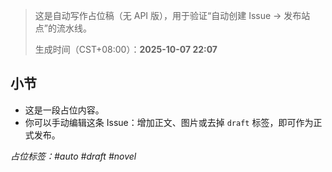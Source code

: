 > 这是自动写作占位稿（无 API 版），用于验证“自动创建 Issue → 发布站点”的流水线。
>
> 生成时间（CST+08:00）：**2025-10-07 22:07**

## 小节
- 这是一段占位内容。
- 你可以手动编辑这条 Issue：增加正文、图片或去掉 `draft` 标签，即可作为正式发布。

_占位标签：#auto #draft #novel_